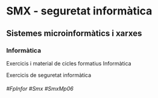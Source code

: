 # SMX - seguretat informàtica
## Sistemes microinformàtics i xarxes
### Informàtica

Exercicis i material de cicles formatius Informàtica

Exercicis de seguretat informàtica

###### #FpInfor #Smx #SmxMp06

